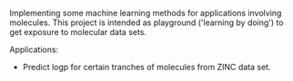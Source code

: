 Implementing some machine learning methods for applications involving molecules.
This project is intended as playground ('learning by doing') to get exposure to
molecular data sets.

Applications:
- Predict logp for certain tranches of molecules from ZINC data set.